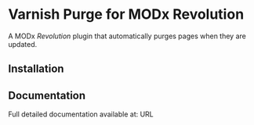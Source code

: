 Varnish Purge for MODx Revolution
=============================

A MODx *Revolution* plugin that automatically purges pages when they are updated.

Installation
-----------


Documentation
------------
Full detailed documentation available at:
URL
